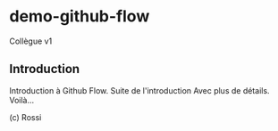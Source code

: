 # demo-github-flow

Collègue v1

## Introduction
Introduction à Github Flow.
Suite de l'introduction
Avec plus de détails.
Voilà...

(c) Rossi

